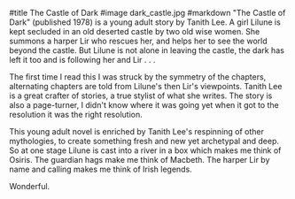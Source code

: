 #title The Castle of Dark
#image	dark_castle.jpg
#markdown
"The Castle of Dark" (published 1978) is a young adult story by Tanith Lee.
A girl Lilune is kept secluded in an old deserted castle by two old
wise women.  She summons a harper Lir who rescues her, and helps her to
see the world beyond the castle.  But Lilune is not alone in leaving the
castle, the dark has left it too and is following her and Lir . . .

The first time I read this I was struck by the symmetry of the chapters,
alternating chapters are told from Lilune's then Lir's viewpoints.
Tanith Lee is a great crafter of stories, a true stylist of what
she writes.  The story is also a page-turner, I didn't know where it
was going yet when it got to the resolution it was the right
resolution.

This young adult novel is enriched by Tanith Lee's respinning of
other mythologies, to create something fresh and new yet
archetypal and deep.  So at one stage Lilune is cast into a
river in a box which makes me think of Osiris.  The guardian hags
make me think of Macbeth.  The harper Lir by name and calling
makes me think of Irish legends.

Wonderful.
